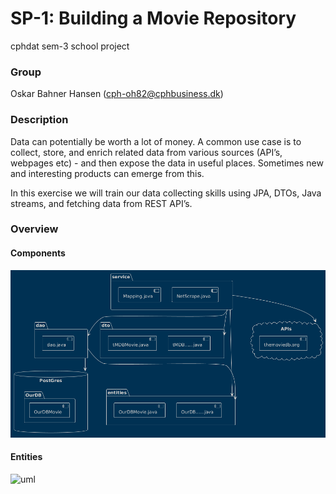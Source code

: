 # SP-1: Building a Movie Repository

cphdat sem-3 school project

### Group

Oskar Bahner Hansen (cph-oh82@cphbusiness.dk)

### Description

Data can potentially be worth a lot of money. A common use case is to collect, store, and enrich related data from various sources (API’s, webpages etc) - and then expose the data in useful places. Sometimes new and interesting products can emerge from this.

In this exercise we will train our data collecting skills using JPA, DTOs, Java streams, and fetching data from REST API’s.

### Overview

#### Components

![uml](https://github.com/Oskar123456/sp-1-moviedb-pub/blob/master/src/main/resources/images/classpuml.png?raw=true)

#### Entities

![uml](https://github.com/Oskar123456/cphdat-sp-1-moviedb/blob/master/src/main/resources/images/puml.png?raw=true)
